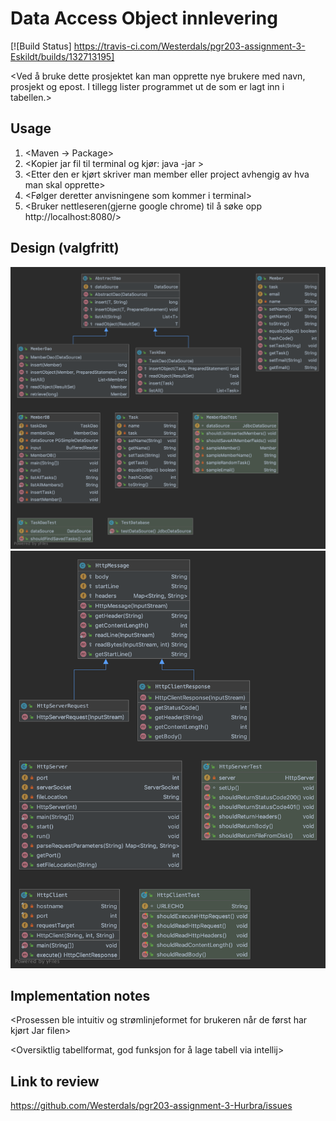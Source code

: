 # Data Access Object innlevering

[![Build Status] https://travis-ci.com/Westerdals/pgr203-assignment-3-Eskildt/builds/132713195]

<Ved å bruke dette prosjektet kan man opprette nye brukere med navn, prosjekt og epost.
I tillegg lister programmet ut de som er lagt inn i tabellen.>

## Usage

1. <Maven -> Package>
2. <Kopier jar fil til terminal og kjør: java -jar <path to jar-file>>
3. <Etter den er kjørt skriver man member eller project avhengig av hva man skal opprette>
4. <Følger deretter anvisningene som kommer i terminal>
5. <Bruker nettleseren(gjerne google chrome) til å søke opp http://localhost:8080/>  

 ## Design (valgfritt)
 
![Design](./doc/design.png)
![Design](./doc/design2.png)

 ## Implementation notes
 
<Prosessen ble intuitiv og strømlinjeformet for brukeren når de først har kjørt Jar filen>

<Oversiktlig tabellformat, god funksjon for å lage tabell via intellij>

## Link to review

https://github.com/Westerdals/pgr203-assignment-3-Hurbra/issues
